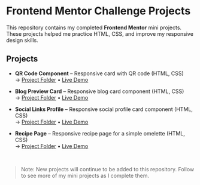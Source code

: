 # Frontend Mentor Challenge Projects

This repository contains my completed **Frontend Mentor** mini projects.  
These projects helped me practice HTML, CSS, and improve my responsive design skills.

## Projects

- **QR Code Component** – Responsive card with QR code (HTML, CSS)  
  → [Project Folder](./QRCodeComponent/) • [Live Demo](https://qrcode-component02.netlify.app/)

- **Blog Preview Card** – Responsive blog card component (HTML, CSS)  
  → [Project Folder](./BlogPreviewCard/) • [Live Demo](https://blogpreviewcard-tk.netlify.app/)

- **Social Links Profile** – Responsive social profile card component (HTML, CSS)  
  → [Project Folder](./SocialLinksProfile/) • [Live Demo](https://sociallinksprofiletk.netlify.app/)

- **Recipe Page** – Responsive recipe page for a simple omelette (HTML, CSS)  
  → [Project Folder](./RecipePage/) • [Live Demo](https://recippepage.netlify.app/)

  
<br>

> Note: New projects will continue to be added to this repository. Follow to see more of my mini projects as I complete them.

